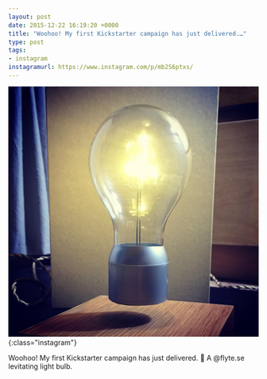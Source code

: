```yaml
---
layout: post
date: 2015-12-22 16:19:20 +0000
title: "Woohoo! My first Kickstarter campaign has just delivered.…"
type: post
tags:
- instagram
instagramurl: https://www.instagram.com/p/mb2S6ptxs/
---
```


![Instagram - mb2S6ptxs](/assets/mb2S6ptxs.jpg){:class="instagram"}

Woohoo! My first Kickstarter campaign has just delivered. 🎉 A @flyte.se levitating light bulb.
